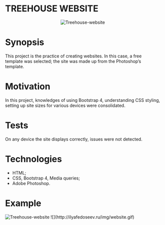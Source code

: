 # TREEHOUSE WEBSITE

<div style='text-align:center'>
  <img src='http://ilyafedoseev.ru/img/template.png' alt='Treehouse-website'>
</div>

# Synopsis
This project is the practice of creating websites. In this case, a free template was selected; the site was made up from the Photoshop’s template.

# Motivation
In this project, knowledges of using Bootstrap 4, understanding CSS styling, setting up site sizes for various devices were consolidated.

# Tests
On any device the site displays correctly, issues were not detected.

# Technologies
* HTML;
* CSS, Bootstrap 4, Media queries;
* Adobe Photoshop.

# Example

<div style='text-align:center width='60px' height='40px'>
  <img src='http://ilyafedoseev.ru/img/website.gif' alt='Treehouse-website'>
  ![](http://ilyafedoseev.ru/img/website.gif)
</div>
